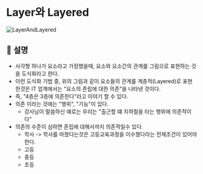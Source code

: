 # Layer와 Layered
![LayerAndLayered](https://github.com/KayAhn0126/CS-Study/assets/40224884/3f12e573-26df-40e2-b2b2-e7c1dd4066f8)

## 🍎 설명
- 사각형 하나가 요소라고 가정했을때, 요소와 요소간의 관계를 그림으로 표현하는 것을 도식화라고 한다.
- 이런 도식화 기법 중, 위의 그림과 같이 요소들의 관계를 계층적(Layered)로 표현한것은 IT 업계에서는 "요소의 존립에 대한 의존"을 나타낸 것이다.
- 즉, "4층은 3층에 의존한다"라고 이야기 할 수 있다.
- 의존 이라는 것에는 "행위", "기능"이 있다.
    - 강사님이 말씀하신 예로는 우리는 "출근할 떄 지하철을 타는 행위에 의존적이다"
- 의존의 수준이 심하면 존립에 대해서까지 의존적일수 있다.
    - 학사 -> 학사를 마쳤다는것은 고등교육과정을 이수했다라는 전제조건이 있어야한다.
    - 고등
    - 중등
    - 초등
